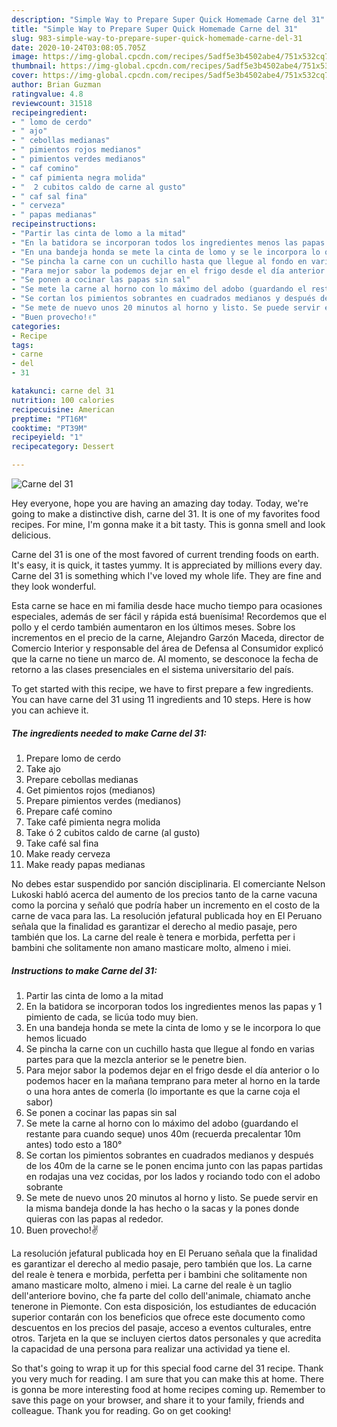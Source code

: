 ```yaml
---
description: "Simple Way to Prepare Super Quick Homemade Carne del 31"
title: "Simple Way to Prepare Super Quick Homemade Carne del 31"
slug: 983-simple-way-to-prepare-super-quick-homemade-carne-del-31
date: 2020-10-24T03:08:05.705Z
image: https://img-global.cpcdn.com/recipes/5adf5e3b4502abe4/751x532cq70/carne-del-31-foto-principal.jpg
thumbnail: https://img-global.cpcdn.com/recipes/5adf5e3b4502abe4/751x532cq70/carne-del-31-foto-principal.jpg
cover: https://img-global.cpcdn.com/recipes/5adf5e3b4502abe4/751x532cq70/carne-del-31-foto-principal.jpg
author: Brian Guzman
ratingvalue: 4.8
reviewcount: 31518
recipeingredient:
- " lomo de cerdo"
- " ajo"
- " cebollas medianas"
- " pimientos rojos medianos"
- " pimientos verdes medianos"
- " caf comino"
- " caf pimienta negra molida"
- "  2 cubitos caldo de carne al gusto"
- " caf sal fina"
- " cerveza"
- " papas medianas"
recipeinstructions:
- "Partir las cinta de lomo a la mitad"
- "En la batidora se incorporan todos los ingredientes menos las papas y 1 pimiento de cada, se licúa todo muy bien."
- "En una bandeja honda se mete la cinta de lomo y se le incorpora lo que hemos licuado"
- "Se pincha la carne con un cuchillo hasta que llegue al fondo en varias partes para que la mezcla anterior se le penetre bien."
- "Para mejor sabor la podemos dejar en el frigo desde el día anterior o lo podemos hacer en la mañana temprano para meter al horno en la tarde o una hora antes de comerla (lo importante es que la carne coja el sabor)"
- "Se ponen a cocinar las papas sin sal"
- "Se mete la carne al horno con lo máximo del adobo (guardando el restante para cuando seque) unos 40m (recuerda precalentar 10m antes) todo esto a 180°"
- "Se cortan los pimientos sobrantes en cuadrados medianos y después de los 40m de la carne se le ponen encima junto con las papas partidas en rodajas una vez cocidas, por los lados y rociando todo con el adobo sobrante"
- "Se mete de nuevo unos 20 minutos al horno y listo. Se puede servir en la misma bandeja donde la has hecho o la sacas y la pones donde quieras con las papas al rededor."
- "Buen provecho!✌"
categories:
- Recipe
tags:
- carne
- del
- 31

katakunci: carne del 31 
nutrition: 100 calories
recipecuisine: American
preptime: "PT16M"
cooktime: "PT39M"
recipeyield: "1"
recipecategory: Dessert

---
```



![Carne del 31](https://img-global.cpcdn.com/recipes/5adf5e3b4502abe4/751x532cq70/carne-del-31-foto-principal.jpg)

Hey everyone, hope you are having an amazing day today. Today, we're going to make a distinctive dish, carne del 31. It is one of my favorites food recipes. For mine, I'm gonna make it a bit tasty. This is gonna smell and look delicious.

Carne del 31 is one of the most favored of current trending foods on earth. It's easy, it is quick, it tastes yummy. It is appreciated by millions every day. Carne del 31 is something which I've loved my whole life. They are fine and they look wonderful.

Esta carne se hace en mi familia desde hace mucho tiempo para ocasiones especiales, además de ser fácil y rápida está buenísima! Recordemos que el pollo y el cerdo también aumentaron en los últimos meses. Sobre los incrementos en el precio de la carne, Alejandro Garzón Maceda, director de Comercio Interior y responsable del área de Defensa al Consumidor explicó que la carne no tiene un marco de. Al momento, se desconoce la fecha de retorno a las clases presenciales en el sistema universitario del país.


To get started with this recipe, we have to first prepare a few ingredients. You can have carne del 31 using 11 ingredients and 10 steps. Here is how you can achieve it.

<!--inarticleads1-->

##### The ingredients needed to make Carne del 31:

1. Prepare  lomo de cerdo
1. Take  ajo
1. Prepare  cebollas medianas
1. Get  pimientos rojos (medianos)
1. Prepare  pimientos verdes (medianos)
1. Prepare  café comino
1. Take  café pimienta negra molida
1. Take  ó 2 cubitos caldo de carne (al gusto)
1. Take  café sal fina
1. Make ready  cerveza
1. Make ready  papas medianas


No debes estar suspendido por sanción disciplinaria. El comerciante Nelson Lukoski habló acerca del aumento de los precios tanto de la carne vacuna como la porcina y señaló que podría haber un incremento en el costo de la carne de vaca para las. La resolución jefatural publicada hoy en El Peruano señala que la finalidad es garantizar el derecho al medio pasaje, pero también que los. La carne del reale è tenera e morbida, perfetta per i bambini che solitamente non amano masticare molto, almeno i miei. 

<!--inarticleads2-->

##### Instructions to make Carne del 31:

1. Partir las cinta de lomo a la mitad
1. En la batidora se incorporan todos los ingredientes menos las papas y 1 pimiento de cada, se licúa todo muy bien.
1. En una bandeja honda se mete la cinta de lomo y se le incorpora lo que hemos licuado
1. Se pincha la carne con un cuchillo hasta que llegue al fondo en varias partes para que la mezcla anterior se le penetre bien.
1. Para mejor sabor la podemos dejar en el frigo desde el día anterior o lo podemos hacer en la mañana temprano para meter al horno en la tarde o una hora antes de comerla (lo importante es que la carne coja el sabor)
1. Se ponen a cocinar las papas sin sal
1. Se mete la carne al horno con lo máximo del adobo (guardando el restante para cuando seque) unos 40m (recuerda precalentar 10m antes) todo esto a 180°
1. Se cortan los pimientos sobrantes en cuadrados medianos y después de los 40m de la carne se le ponen encima junto con las papas partidas en rodajas una vez cocidas, por los lados y rociando todo con el adobo sobrante
1. Se mete de nuevo unos 20 minutos al horno y listo. Se puede servir en la misma bandeja donde la has hecho o la sacas y la pones donde quieras con las papas al rededor.
1. Buen provecho!✌


La resolución jefatural publicada hoy en El Peruano señala que la finalidad es garantizar el derecho al medio pasaje, pero también que los. La carne del reale è tenera e morbida, perfetta per i bambini che solitamente non amano masticare molto, almeno i miei. La carne del reale è un taglio dell&#39;anteriore bovino, che fa parte del collo dell&#39;animale, chiamato anche tenerone in Piemonte. Con esta disposición, los estudiantes de educación superior contarán con los beneficios que ofrece este documento como descuentos en los precios del pasaje, acceso a eventos culturales, entre otros. Tarjeta en la que se incluyen ciertos datos personales y que acredita la capacidad de una persona para realizar una actividad ya tiene el. 

So that's going to wrap it up for this special food carne del 31 recipe. Thank you very much for reading. I am sure that you can make this at home. There is gonna be more interesting food at home recipes coming up. Remember to save this page on your browser, and share it to your family, friends and colleague. Thank you for reading. Go on get cooking!
